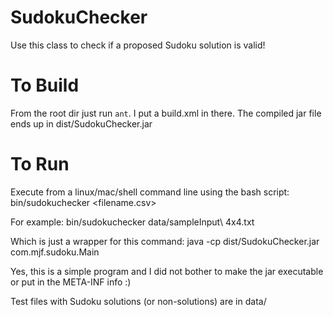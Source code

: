 SudokuChecker
=============

Use this class to check if a proposed Sudoku solution is valid!

To Build
========

From the root dir just run `ant`. I put a build.xml in there.
The compiled jar file ends up in dist/SudokuChecker.jar

To Run
======

Execute from a linux/mac/shell command line using the bash script:
bin/sudokuchecker <filename.csv>

For example:
bin/sudokuchecker data/sampleInput\ 4x4.txt

Which is just a wrapper for this command:
java -cp dist/SudokuChecker.jar com.mjf.sudoku.Main <filename>

Yes, this is a simple program and I did not bother to make the jar executable or put in the META-INF info :)

Test files with Sudoku solutions (or non-solutions) are in data/